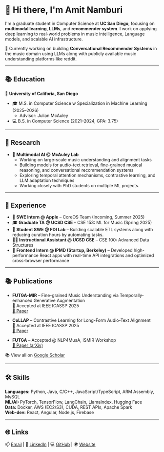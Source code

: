 # 👋 Hi there, I'm Amit Namburi

I'm a graduate student in Computer Science at **UC San Diego**, focusing on **multimodal learning**, **LLMs**, and **recommender system**. I work on applying deep learning to real-world problems in music intelligence, Language models, and scalable AI infrastructure.

📌 Currently working on building **Conversational Recommender Systems** in the music domain using LLMs along with publicly available music understanding platforms like reddit.

---

## 📚 Education 

 🔱 **University of Califoria, San Diego** 
- 🎓 M.S. in Computer Science w Specialization in Machine Learning (2025–2026)  
  - Advisor: Julian McAuley
- 💻 B.S. in Computer Science (2021–2024, GPA: 3.75)

---

## 🔬 Research

- 🧠 **Multimodal AI @ McAuley Lab**  
  - Working on large-scale music understanding and alignment tasks  
  - Building models for audio-text retrieval, fine-grained musical reasoning, and conversational recommendation systems  
  - Exploring temporal attention mechanisms, contrastive learning, and LLM adaptation techniques 
  - Working closely with PhD students on multiple ML projects.

---

## 💼 Experience

- 🍎 **SWE Intern @ Apple** – CoreOS Team (Incoming, Summer 2025)  
- 🎓 **Graduate TA @ UCSD CSE** – CSE 153: ML for Music (Spring 2025)  
- 🧪 **Student SWE @ FDI Lab** – Building scalable ETL systems along with reducing curation hours by automating tasks.  
- 🧑‍🏫 **Instructional Assistant @ UCSD CSE** – CSE 100: Advanced Data Structures  
- 🚀 **Frontend Intern @ IPMD (Startup, Berkeley)** – Developed high-performance React apps with real-time API integrations and optimized cross-browser performance


---


## 📚 Publications

- **FUTGA-MIR** – Fine-grained Music Understanding via Temporally-enhanced Generative Augmentation  
  🔹 Accepted at IEEE ICASSP 2025  
  [📄 Paper](https://ieeexplore.ieee.org/abstract/document/10888485)

- **CoLLAP** – Contrastive Learning for Long-Form Audio-Text Alignment  
  🔹 Accepted at IEEE ICASSP 2025  
  [📄 Paper](https://ieeexplore.ieee.org/abstract/document/10888307)

- **FUTGA** – Accepted @ NLP4MusA, ISMIR Workshop  
  [📄 Paper (arXiv)](https://arxiv.org/abs/2407.20445)

📚 View all on [Google Scholar](https://scholar.google.com/citations?user=vPtFpgIAAAAJ)


---

## 🛠️ Skills

**Languages:** Python, Java, C/C++, JavaScript/TypeScript, ARM Assembly, MySQL  
**ML/AI:** PyTorch, TensorFlow, LangChain, LlamaIndex, Hugging Face  
**Data:** Docker, AWS (EC2/S3), CUDA, REST APIs, Apache Spark  
**Web-dev:** React, Angular, Node.js, Firebase

---

## 🌐 Links

📫 [Email](mailto:anamburi@ucsd.edu) | 💼 [LinkedIn](https://linkedin.com/in/amit-namburi) | 💻 [GitHub](https://github.com/namburiamit) | 🌍 [Website](https://namburiamit.com)
